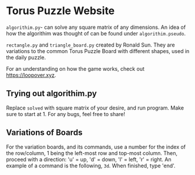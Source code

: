 <h1>Torus Puzzle Website</h1>

```algorithim.py```- can solve any square matrix of any dimensions. An idea of how the algorithim was thought of can be found under ```algorithim.pseudo```.

```rectangle.py``` and ```triangle_board.py``` created by Ronald Sun. They are variations to the common Torus Puzzle Board with different shapes, used in the daily puzzle.

For an understanding on how the game works, check out https://loopover.xyz.

<h2>Trying out algorithim.py</h2>

Replace ```solved``` with square matrix of your desire, and run program. Make sure to start at 1.
For any bugs, feel free to share!

<h2>Variations of Boards</h2>

For the variation boards, and its commands, use a number for the index of the row/column, 1 being the left-most row and top-most column.
Then, proceed with a direction: 'u' = up, 'd' = down, 'l' = left, 'r' = right. An example of a command is the following, ```3d```.
When finished, type 'end'.